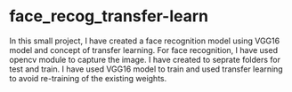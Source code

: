 # face_recog_transfer-learn

In this small project, I have created a face recognition model using VGG16 model and concept of transfer learning.
For face recognition, I have used opencv module to capture the image.
I have created to seprate folders for test and train.
I have used VGG16 model to train and used transfer learning to avoid re-training of the existing weights.
